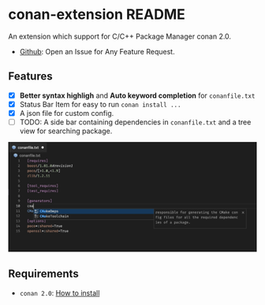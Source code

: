 # conan-extension README

An extension which support for C/C++ Package Manager conan 2.0.

- [Github](https://github.com/konicyQWQ/conan-extension): Open an Issue for Any Feature Request.

## Features

- [x] **Better syntax highligh** and **Auto keyword completion** for `conanfile.txt`
- [x] Status Bar Item for easy to run `conan install ...`
- [x] A json file for custom config.
- [ ] TODO: A side bar containing dependencies in `conanfile.txt` and a tree view for searching package.

![](https://github.com/konicyQWQ/conan-extension/raw/main/img/syntax.jpg)

## Requirements

- `conan 2.0`: [How to install](https://docs.conan.io/2.0/installation.html)

<!-- ## Extension Settings -->
